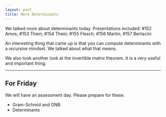 ```yaml
---
layout: post
title: More Determinants
---
```


We talked more about determinants today. Presentations included: \#152 Amos;
\#153 Thein; \#154 Thein; \#155 Flesch; \#156 Martin; \#157 Bertacini

An interesting thing that came up is that you can compute determinants with a
_recursive_ mindset. We talked about what that means.

We also took another look at the invertible matrix theorem.
It is a very useful and important thing.

---

## For Friday

We will have an assessment day. Please prepare for these.

  * Gram-Schmid and ONB
  * Determinants
